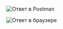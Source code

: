 ![Ответ в Postman](https://drive.google.com/file/d/1Pr2Q8T5StTbxz8vJddd3yDZM9qt8hqPj/view?usp=sharing)


![Ответ в браузере](https://drive.google.com/file/d/1Ku5lq785matnxYn8hYRewFM9aAyRIoxj/view?usp=sharing)
